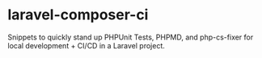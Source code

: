 # laravel-composer-ci
Snippets to quickly stand up PHPUnit Tests, PHPMD, and php-cs-fixer for local development + CI/CD in a Laravel project.
